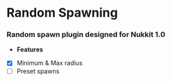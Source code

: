 # Random Spawning
### Random spawn plugin designed for Nukkit 1.0
* **Features**
- [x] Minimum & Max radius
- [ ] Preset spawns
